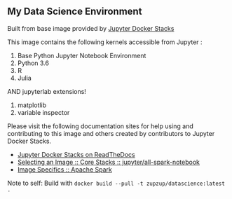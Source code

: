 ## My Data Science Environment

Built from base image provided by [Jupyter Docker Stacks](http://jupyter-docker-stacks.readthedocs.io)

This image contains the following kernels accessible from Jupyter :
  1. Base Python Jupyter Notebook Environment
  2. Python 3.6
  3. R
  4. Julia

AND jupyterlab extensions!
  1. matplotlib
  2. variable inspector

Please visit the following documentation sites for help using and contributing to this image and others created by contributors to Jupyter Docker Stacks.

* [Jupyter Docker Stacks on ReadTheDocs](http://jupyter-docker-stacks.readthedocs.io/en/latest/index.html)
* [Selecting an Image :: Core Stacks :: jupyter/all-spark-notebook](http://jupyter-docker-stacks.readthedocs.io/en/latest/using/selecting.html#jupyter-all-spark-notebook)
* [Image Specifics :: Apache Spark](http://jupyter-docker-stacks.readthedocs.io/en/latest/using/specifics.html#apache-spark)

Note to self: Build with `docker build --pull -t zupzup/datascience:latest .`